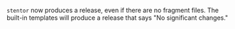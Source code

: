 `stentor` now produces a release,
even if there are no fragment files.
The built-in templates
will produce a release that says "No significant changes."
